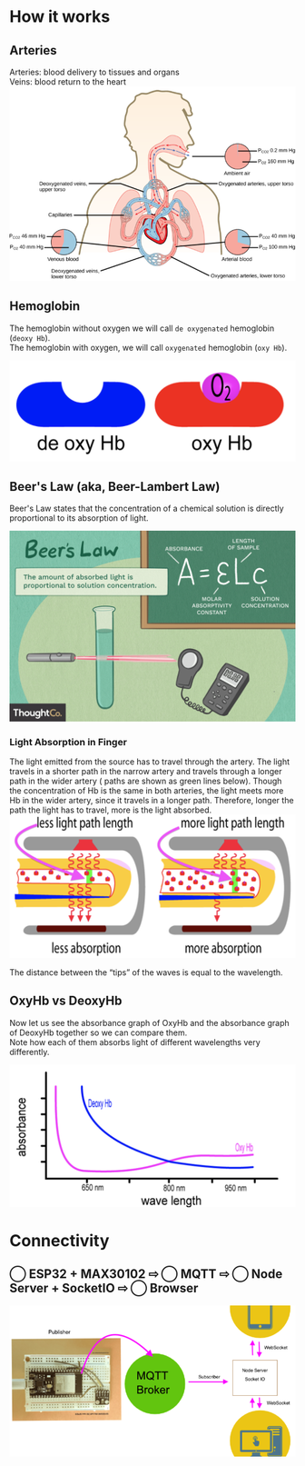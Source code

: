 # How it works

## Arteries  
Arteries: blood delivery to tissues and organs<br />
Veins: blood return to the heart<br />
![Arteries](img/arteries.png)

## Hemoglobin  
The hemoglobin without oxygen we will call `de oxygenated` hemoglobin (`deoxy Hb`).  
The hemoglobin with oxygen, we will call `oxygenated` hemoglobin (`oxy Hb`).

![Hemoglobin](img/hg.png)

## Beer's Law (aka, Beer-Lambert Law)
Beer's Law states that the concentration of a chemical solution is directly proportional to its absorption of light.

![Beers Law](img/beers-law.png)

### Light Absorption in Finger
The light emitted from the source has to travel through the artery. The light travels in a shorter path in the narrow artery and travels through a longer path in the wider artery ( paths are shown as green lines below). Though the concentration of Hb is the same in both arteries, the light meets more Hb in the wider artery, since it travels in a longer path. Therefore, longer the path the light has to travel, more is the light absorbed.
![light absorption](img/absorption.png)

The distance between the “tips” of the waves is equal to the wavelength.

## OxyHb vs DeoxyHb 

Now let us see the absorbance graph of OxyHb and the absorbance graph of DeoxyHb together so we can compare them.  
Note how each of them absorbs light of different wavelengths very differently.

![DeoxyOxyHg](img/hgo.png)


# Connectivity  
## ◯ ESP32 + MAX30102 ⇨ ◯ MQTT ⇨ ◯ Node Server + SocketIO ⇨ ◯ Browser  
![Wavelength](img/Oximeter.png)
